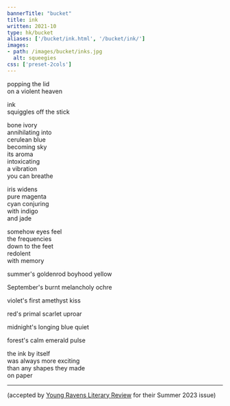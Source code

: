 ```yaml
---
bannerTitle: "bucket" 
title: ink 
written: 2021-10
type: hk/bucket
aliases: ['/bucket/ink.html', '/bucket/ink/']
images:
- path: /images/bucket/inks.jpg 
  alt: squeegies
css: ['preset-2cols']
---
```


popping the lid  
on a violent heaven  

ink  
squiggles off the stick  

bone ivory   
annihilating into  
cerulean blue  
becoming sky  
its aroma  
intoxicating  
a vibration  
you can breathe  

iris widens  
pure magenta  
cyan conjuring  
with indigo  
and jade  

somehow eyes feel  
the frequencies  
down to the feet  
redolent  
with memory
  
summer's goldenrod boyhood yellow  
  
September's burnt melancholy ochre  

violet's first amethyst kiss  
  
red's primal scarlet uproar  
  
midnight's longing blue quiet

forest's calm emerald pulse

the ink by itself  
was always more exciting  
than any shapes they made  
on paper  

***
(accepted by [Young Ravens Literary Review](https://www.youngravensliteraryreview.org) for their Summer 2023 issue)
